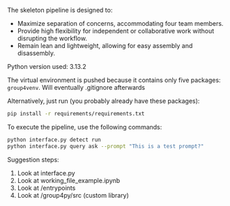 The skeleton pipeline is designed to:

- Maximize separation of concerns, accommodating four team members.
- Provide high flexibility for independent or collaborative work without disrupting the workflow.
- Remain lean and lightweight, allowing for easy assembly and disassembly.

Python version used: 3.13.2

The virtual environment is pushed because it contains only five packages: `group4venv`. Will eventually .gitignore afterwards

Alternatively, just run (you probably already have these packages):

```bash
pip install -r requirements/requirements.txt
```

To execute the pipeline, use the following commands:

```bash
python interface.py detect run
python interface.py query ask --prompt "This is a test prompt?"
```

Suggestion steps:
1. Look at interface.py
2. Look at working_file_example.ipynb
3. Look at /entrypoints
4. Look at /group4py/src (custom library)